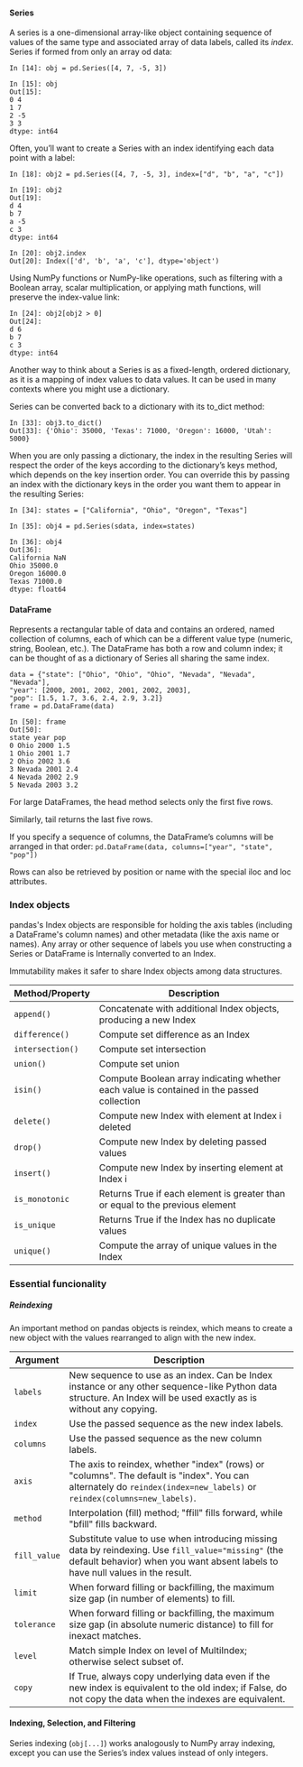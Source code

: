 #### Series
A series is a one-dimensional array-like object containing sequence of values of the same type and associated array of data labels, called its *index*. Series if formed from only an array od data:
```
In [14]: obj = pd.Series([4, 7, -5, 3])

In [15]: obj
Out[15]:
0 4
1 7
2 -5
3 3
dtype: int64
```

Often, you’ll want to create a Series with an index identifying each data point with a label:
```
In [18]: obj2 = pd.Series([4, 7, -5, 3], index=["d", "b", "a", "c"])

In [19]: obj2
Out[19]:
d 4
b 7
a -5
c 3
dtype: int64

In [20]: obj2.index
Out[20]: Index(['d', 'b', 'a', 'c'], dtype='object')
```


Using NumPy functions or NumPy-like operations, such as filtering with a Boolean array, scalar multiplication, or applying math functions, will preserve the index-value link:
```
In [24]: obj2[obj2 > 0]
Out[24]:
d 6
b 7
c 3
dtype: int64
```


Another way to think about a Series is as a fixed-length, ordered dictionary, as it is a mapping of index values to data values. It can be used in many contexts where you might use a dictionary.

 Series can be converted back to a dictionary with its to_dict method:
```
In [33]: obj3.to_dict()
Out[33]: {'Ohio': 35000, 'Texas': 71000, 'Oregon': 16000, 'Utah': 5000}
```

When you are only passing a dictionary, the index in the resulting Series will respect the order of the keys according to the dictionary’s keys method, which depends on the key insertion order. You can override this by passing an index with the dictionary keys in the order you want them to appear in the resulting Series:
```
In [34]: states = ["California", "Ohio", "Oregon", "Texas"]

In [35]: obj4 = pd.Series(sdata, index=states)

In [36]: obj4
Out[36]:
California NaN
Ohio 35000.0
Oregon 16000.0
Texas 71000.0
dtype: float64
```


#### DataFrame
Represents a rectangular table of data and contains an ordered, named collection of columns, each of which can be a different value type (numeric, string, Boolean, etc.). The DataFrame has both a row and column index; it can be thought of as a dictionary of Series all sharing the same index.
```
data = {"state": ["Ohio", "Ohio", "Ohio", "Nevada", "Nevada", "Nevada"],
"year": [2000, 2001, 2002, 2001, 2002, 2003],
"pop": [1.5, 1.7, 3.6, 2.4, 2.9, 3.2]}
frame = pd.DataFrame(data)

In [50]: frame
Out[50]:
state year pop
0 Ohio 2000 1.5
1 Ohio 2001 1.7
2 Ohio 2002 3.6
3 Nevada 2001 2.4
4 Nevada 2002 2.9
5 Nevada 2003 3.2
```

For large DataFrames, the head method selects only the first five rows.

Similarly, tail returns the last five rows.

If you specify a sequence of columns, the DataFrame’s columns will be arranged in that order:
`pd.DataFrame(data, columns=["year", "state", "pop"])`

Rows can also be retrieved by position or name with the special iloc and loc attributes.


### Index objects
pandas's Index objects are responsible for holding the axis tables (including a DataFrame's column names) and other metadata (like the axis name or names). Any array or other sequence of labels you use when constructing a Series or DataFrame is Internally converted to an Index.

Immutability makes it safer to share Index objects among data structures.

| Method/Property  | Description                                                                               |
| ---------------- | ----------------------------------------------------------------------------------------- |
| `append()`       | Concatenate with additional Index objects, producing a new Index                          |
| `difference()`   | Compute set difference as an Index                                                        |
| `intersection()` | Compute set intersection                                                                  |
| `union()`        | Compute set union                                                                         |
| `isin()`         | Compute Boolean array indicating whether each value is contained in the passed collection |
| `delete()`       | Compute new Index with element at Index i deleted                                         |
| `drop()`         | Compute new Index by deleting passed values                                               |
| `insert()`       | Compute new Index by inserting element at Index i                                         |
| `is_monotonic`   | Returns True if each element is greater than or equal to the previous element             |
| `is_unique`      | Returns True if the Index has no duplicate values                                         |
| `unique()`       | Compute the array of unique values in the Index                                           |


### Essential funcionality

##### Reindexing
An important method on pandas objects is reindex, which means to create a new object with the values rearranged to align with the new index.

| Argument      | Description                                                                                                                                                  |
|---------------|--------------------------------------------------------------------------------------------------------------------------------------------------------------|
| `labels`      | New sequence to use as an index. Can be Index instance or any other sequence-like Python data structure. An Index will be used exactly as is without any copying. |
| `index`       | Use the passed sequence as the new index labels.                                                                                                              |
| `columns`     | Use the passed sequence as the new column labels.                                                                                                            |
| `axis`        | The axis to reindex, whether "index" (rows) or "columns". The default is "index". You can alternately do `reindex(index=new_labels)` or `reindex(columns=new_labels)`. |
| `method`      | Interpolation (fill) method; "ffill" fills forward, while "bfill" fills backward.                                                                            |
| `fill_value`  | Substitute value to use when introducing missing data by reindexing. Use `fill_value="missing"` (the default behavior) when you want absent labels to have null values in the result. |
| `limit`       | When forward filling or backfilling, the maximum size gap (in number of elements) to fill.                                                                  |
| `tolerance`   | When forward filling or backfilling, the maximum size gap (in absolute numeric distance) to fill for inexact matches.                                       |
| `level`       | Match simple Index on level of MultiIndex; otherwise select subset of.                                                                                      |
| `copy`        | If True, always copy underlying data even if the new index is equivalent to the old index; if False, do not copy the data when the indexes are equivalent.   |


#### Indexing, Selection, and Filtering
Series indexing (`obj[...]`) works analogously to NumPy array indexing, except you can use the Series’s index values instead of only integers. 